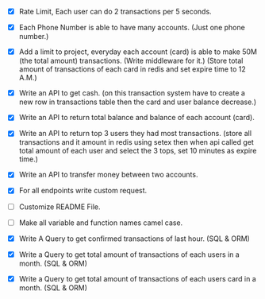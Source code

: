 -   [x] Rate Limit, Each user can do 2 transactions per 5 seconds.
-   [x] Each Phone Number is able to have many accounts. (Just one phone number.)

-   [x] Add a limit to project, everyday each account (card) is able to make 50M (the total amount) transactions. (Write middleware for it.) (Store total amount of transactions of each card in redis and set expire time to 12 A.M.)

-   [x] Write an API to get cash. (on this transaction system have to create a new row in transactions table then the card and user balance decrease.)

-   [x] Write an API to return total balance and balance of each account (card).

-   [x] Write an API to return top 3 users they had most transactions. (store all transactions and it amount in redis using setex then when api called get total amount of each user and select the 3 tops, set 10 minutes as expire time.)

-   [x] Write an API to transfer money between two accounts.
-   [x] For all endpoints write custom request.

-   [ ] Customize README File.
-   [ ] Make all variable and function names camel case.

-   [x] Write A Query to get confirmed transactions of last hour. (SQL & ORM)
-   [x] Write a Query to get total amount of transactions of each users in a month. (SQL & ORM)
-   [x] Write a Query to get total amount of transactions of each users card in a month. (SQL & ORM)
